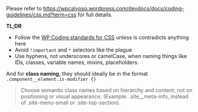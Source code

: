 Please refer to https://wpcalypso.wordpress.com/devdocs/docs/coding-guidelines/css.md?term=css for full details.

**TL;DR**

- Follow the [WP Coding standards for CSS](https://make.wordpress.org/core/handbook/best-practices/coding-standards/css/) unless is contradicts anything here
- Avoid `!important` and `*` selectors like the plague
- Use hyphens, not underscores or camelCase, when naming things like IDs, classes, variable names, mixins, placeholders. 

And for **class naming**, they should ideally be in the format `.component__element.is-modifier {}`

> Choose semantic class names based on hierarchy and content, not on positioning or visual appearance. (Example: .site__meta-info, instead of .site-menu-small or .site-top-section).